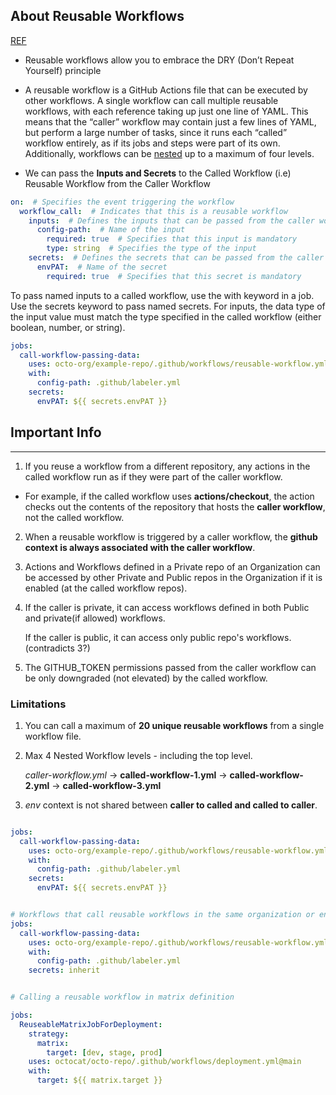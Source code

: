 ## About Reusable Workflows

[REF](https://resources.github.com/learn/pathways/automation/intermediate/create-reusable-workflows-in-github-actions/)

- Reusable workflows allow you to embrace the DRY (Don’t Repeat Yourself) principle

- A reusable workflow is a GitHub Actions file that can be executed by other workflows. A single workflow can call multiple reusable workflows, with each reference taking up just one line of YAML. This means that the “caller” workflow may contain just a few lines of YAML, but perform a large number of tasks, since it runs each “called” workflow entirely, as if its jobs and steps were part of its own. Additionally, workflows can be [nested](https://docs.github.com/en/actions/using-workflows/reusing-workflows#nesting-reusable-workflows) up to a maximum of four levels.

- We can pass the **Inputs and Secrets** to the Called Workflow (i.e) Reusable Workflow from the Caller Workflow

```yml
on:  # Specifies the event triggering the workflow
  workflow_call:  # Indicates that this is a reusable workflow
    inputs:  # Defines the inputs that can be passed from the caller workflow
      config-path:  # Name of the input
        required: true  # Specifies that this input is mandatory
        type: string  # Specifies the type of the input
    secrets:  # Defines the secrets that can be passed from the caller workflow
      envPAT:  # Name of the secret
        required: true  # Specifies that this secret is mandatory
```

To pass named inputs to a called workflow, use the with keyword in a job. Use the secrets keyword to pass named secrets. For inputs, the data type of the input value must match the type specified in the called workflow (either boolean, number, or string).

```yml
jobs:
  call-workflow-passing-data:
    uses: octo-org/example-repo/.github/workflows/reusable-workflow.yml@main
    with:
      config-path: .github/labeler.yml
    secrets:
      envPAT: ${{ secrets.envPAT }}
```


## Important Info
-------------

1) If you reuse a workflow from a different repository, any actions in the called workflow run as if they were part of the caller workflow. 

 - For example, if the called workflow uses **actions/checkout**, the action checks out the contents of the repository that hosts the **caller workflow**, not the called workflow.

 2) When a reusable workflow is triggered by a caller workflow, the **github context is always associated with the caller workflow**.

 
 3) Actions and Workflows defined in a Private repo of an Organization can be accessed by other Private and Public repos in the Organization if it is enabled (at the called workflow repos).

 4) If the caller is private, it can access workflows defined in both Public and private(if allowed) workflows.

    If the caller is public, it can access only public repo's workflows. (contradicts 3?)

 5) The GITHUB_TOKEN permissions passed from the caller workflow can be only downgraded (not elevated) by the called workflow. 

### Limitations

1) You can call a maximum of **20 unique reusable workflows** from a single workflow file.

2) Max 4 Nested Workflow levels - including the top level.

   *caller-workflow.yml* → **called-workflow-1.yml** → **called-workflow-2.yml** → **called-workflow-3.yml**

3) *env* context is not shared between **caller to called and called to caller**.


```yml

jobs:
  call-workflow-passing-data:
    uses: octo-org/example-repo/.github/workflows/reusable-workflow.yml@main
    with:
      config-path: .github/labeler.yml
    secrets:
      envPAT: ${{ secrets.envPAT }}

```

```yml

# Workflows that call reusable workflows in the same organization or enterprise can use the inherit keyword to implicitly pass the secrets.
jobs:
  call-workflow-passing-data:
    uses: octo-org/example-repo/.github/workflows/reusable-workflow.yml@main
    with:
      config-path: .github/labeler.yml
    secrets: inherit

```



```yml

# Calling a reusable workflow in matrix definition

jobs:
  ReuseableMatrixJobForDeployment:
    strategy:
      matrix:
        target: [dev, stage, prod]
    uses: octocat/octo-repo/.github/workflows/deployment.yml@main
    with:
      target: ${{ matrix.target }}
```




